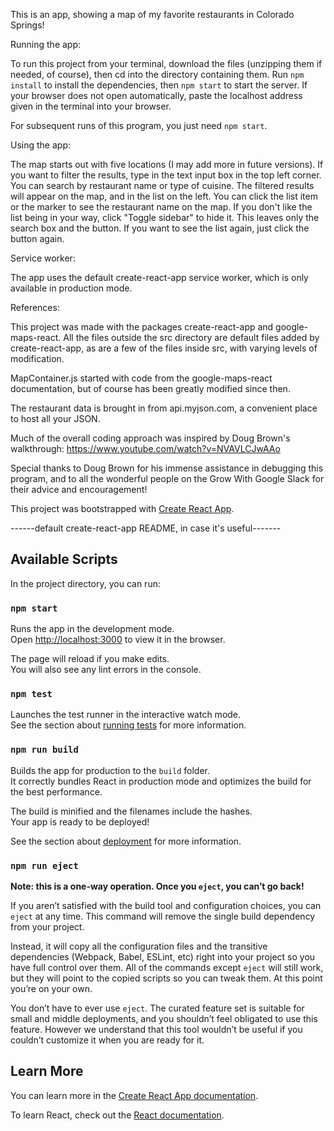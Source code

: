 This is an app, showing a map of my favorite restaurants in Colorado Springs!

Running the app:

To run this project from your terminal, download the files (unzipping them if needed, of course), then cd into the directory containing them. Run `npm install` to install the dependencies, then `npm start` to start the server. If your browser does not open automatically, paste the localhost address given in the terminal into your browser.

For subsequent runs of this program, you just need `npm start`.

Using the app:

The map starts out with five locations (I may add more in future versions). If you want to filter the results, type in the text input box in the top left corner. You can search by restaurant name or type of cuisine. The filtered results will appear on the map, and in the list on the left. You can click the list item or the marker to see the restaurant name on the map. If you don't like the list being in your way, click "Toggle sidebar" to hide it. This leaves only the search box and the button. If you want to see the list again, just click the button again.

Service worker:

The app uses the default create-react-app service worker, which is only available in production mode.

References:

This project was made with the packages create-react-app and google-maps-react. All the files outside the src directory are default files added by create-react-app, as are a few of the files inside src, with varying levels of modification.

MapContainer.js started with code from the google-maps-react documentation, but of course has been greatly modified since then.

The restaurant data is brought in from api.myjson.com, a convenient place to host all your JSON.

Much of the overall coding approach was inspired by Doug Brown's walkthrough: https://www.youtube.com/watch?v=NVAVLCJwAAo

Special thanks to Doug Brown for his immense assistance in debugging this program, and to all the wonderful people on the Grow With Google Slack for their advice and encouragement! 

This project was bootstrapped with [Create React App](https://github.com/facebook/create-react-app).



------default create-react-app README, in case it's useful-------


## Available Scripts

In the project directory, you can run:

### `npm start`

Runs the app in the development mode.<br>
Open [http://localhost:3000](http://localhost:3000) to view it in the browser.

The page will reload if you make edits.<br>
You will also see any lint errors in the console.

### `npm test`

Launches the test runner in the interactive watch mode.<br>
See the section about [running tests](https://facebook.github.io/create-react-app/docs/running-tests) for more information.

### `npm run build`

Builds the app for production to the `build` folder.<br>
It correctly bundles React in production mode and optimizes the build for the best performance.

The build is minified and the filenames include the hashes.<br>
Your app is ready to be deployed!

See the section about [deployment](https://facebook.github.io/create-react-app/docs/deployment) for more information.

### `npm run eject`

**Note: this is a one-way operation. Once you `eject`, you can’t go back!**

If you aren’t satisfied with the build tool and configuration choices, you can `eject` at any time. This command will remove the single build dependency from your project.

Instead, it will copy all the configuration files and the transitive dependencies (Webpack, Babel, ESLint, etc) right into your project so you have full control over them. All of the commands except `eject` will still work, but they will point to the copied scripts so you can tweak them. At this point you’re on your own.

You don’t have to ever use `eject`. The curated feature set is suitable for small and middle deployments, and you shouldn’t feel obligated to use this feature. However we understand that this tool wouldn’t be useful if you couldn’t customize it when you are ready for it.

## Learn More

You can learn more in the [Create React App documentation](https://facebook.github.io/create-react-app/docs/getting-started).

To learn React, check out the [React documentation](https://reactjs.org/).
